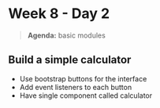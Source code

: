 # Week 8 - Day 2

> **Agenda:** basic modules

## Build a simple calculator
* Use bootstrap buttons for the interface
* Add event listeners to each button
* Have single component called calculator